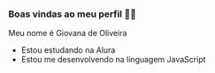 ### Boas vindas ao meu perfil 💜💜

Meu nome é Giovana de Oliveira

- Estou estudando na Alura
- Estou me desenvolvendo na linguagem JavaScript
